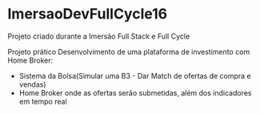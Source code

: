 # ImersaoDevFullCycle16
Projeto criado durante a Imersão Full Stack e Full Cycle

Projeto prático
Desenvolvimento de uma plataforma de investimento com Home Broker:
- Sistema da Bolsa(Simular uma B3 - Dar Match de ofertas de compra e vendas)
- Home Broker onde as ofertas serão submetidas, além dos indicadores em tempo real
  
